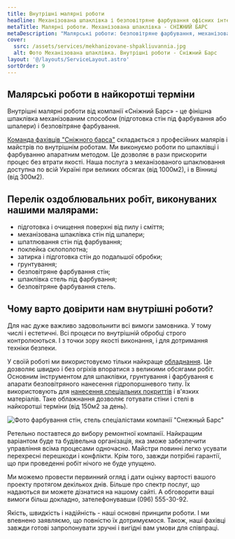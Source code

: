 ```yaml
---
title: Внутрішні малярні роботи
headline: Механізована шпаклівка і безповітряне фарбування офісних інтер'єрів, торгових приміщень та інших громадських і промислових об'єктів. 
metaTitle: Малярні роботи. Механізована шпаклівка - СНІЖНИЙ БАРС
metaDescription: "Малярські роботи: безповітряне фарбування, механізована шпаклівка комерційних приміщень ☎ +38 (096) 555 30 92 Компанія “Сніжний Барс“"
cover:
  ssrc: /assets/services/mekhanizovane-shpakliuvannia.jpg
  alt: Фото Механізована шпаклівка. Внутрішні роботи - Сніжний Барс
layout: '@/layouts/ServiceLayout.astro'
sortOrder: 9
---  
```

## Малярські роботи в найкоротші терміни

Внутрішні малярні роботи від компанії «Сніжний Барс» - це фінішна шпаклівка механізованим способом (підготовка стін під фарбування або шпалери) і безповітряне фарбування.

[Команда фахівців "Сніжного барса"](/) складається з професійних малярів і майстрів по внутрішнім роботам. Ми виконуємо роботи по шпаклівці і фарбуванню апаратним методом. Це дозволяє в рази прискорити процес без втрати якості. Наша послуга з механізованого шпаклювання доступна по всій Україні при великих обсягах (від 1000м2), і в Вінниці (від 300м2).


## Перелік оздоблювальних робіт, виконуваних нашими малярами:


- підготовка і очищення поверхні від пилу і сміття;
- механізована шпаклівка стін під шпалери;
- шпатлювання стін під фарбування;
- поклейка склополотна;
- затирка і підготовка стін до подальшої обробки;
- грунтування;
- безповітряне фарбування стін;
- шпаклівка стель під фарбування;
- безповітряне фарбування стель.
  

## Чому варто довірити нам внутрішні роботи?


Для нас дуже важливо задовольнити всі вимоги замовника. У тому числі і естетичні. Всі процеси по внутрішній обробці строго контролюються. І з точки зору якості виконання, і для дотримання техніки безпеки.

У своїй роботі ми використовуємо тільки найкраще [обладнання](/arenda-i-prodazha-oborudovaniya/). Це дозволяє швидко і без огріхів впоратися з великими обсягами робіт. Основним інструментом для шпаклівки, грунтування і фарбування є апарати безповітряного нанесення гідропоршневого типу. Їх використовують для [нанесення спеціальних покриттів](/nanesenie-specialnyx-pokrytij/) і в'язких матеріалів. Таке облажнання дозволяє готувати стіни і стелі в найкоротші терміни (від 150м2 за день).

![Фото фарбування стін, стель спеціалістами компанії "Снежный Барс"](./images/pokraska-sten-potolkov.jpg)

Ретельно поставтеся до вибору ремонтної компанії. Найкращим варіантом буде та будівельна організація, яка зможе забезпечити управління всіма процесами одночасно. Майстри повинні легко усувати перехресні перешкоди і конфлікти. Крім того, завжди потрібні гарантії, що при проведенні робіт нічого не буде упущено.

Ми можемо провести первинний огляд і дати оцінку вартості вашого проекту протягом декількох днів. Більше про спектр послуг, що надаються ви можете дізнатися на нашому сайті. А обговорити ваші вимоги більш докладно, зателефонувавши (096) 555-30-92.

Якість, швидкість і надійність - наші основні принципи роботи. І ми впевнено заявляємо, що повністю їх дотримуємося. Також, наші фахівці завжди готові запропонувати зручні і вигідні вам умови для співпраці.
